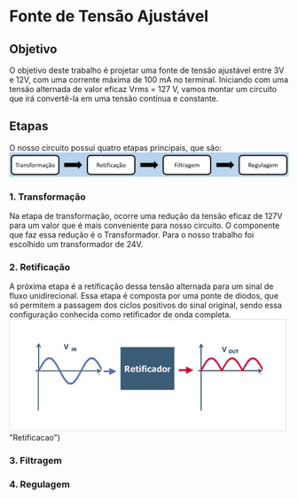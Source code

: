 # Fonte de Tensão Ajustável
## Objetivo
O objetivo deste trabalho é projetar uma fonte de tensão ajustável entre 3V e 12V, com uma corrente máxima de 100 mA no terminal. Iniciando com uma tensão alternada de valor eficaz Vrms = 127 V, vamos montar um circuito que irá convertê-la em uma tensão contínua e constante.
## Etapas
O nosso circuito possui quatro etapas principais, que são:
![alt text](https://github.com/yurifernandes96/Eletronica-USP/blob/main/Fonte%20de%20Tensao%20Ajustavel/images/etapas.png "Etapas")
### 1. Transformação
Na etapa de transformação, ocorre uma redução da tensão eficaz de 127V para um valor que é mais conveniente para nosso circuito. O componente que faz essa redução é o Transformador. Para o nosso trabalho foi escolhido um transformador de 24V.
### 2. Retificação
A próxima etapa é a retificação dessa tensão alternada para um sinal de fluxo unidirecional. Essa etapa é composta por uma ponte de diodos, que só permitem a passagem dos ciclos positivos do sinal original, sendo essa configuração conhecida como retificador de onda completa.
![alt text](https://github.com/yurifernandes96/Eletronica-USP/blob/main/Fonte%20de%20Tensao%20Ajustavel/images/Tipos-de-retificadores.png) "Retificacao")
### 3. Filtragem

### 4. Regulagem

